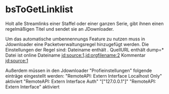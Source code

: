 # bsToGetLinklist
Holt alle Streamlinks einer Staffel oder einer ganzen Serie, gibt ihnen einen regelmäßigen Titel und sendet sie an JDownloader.

Um das automatische umbennennungs Feature zu nutzen muss in Jdownloader eine Packetverwaltungsregel hinzugefügt werden.
Die Einstellungen der Regel sind:
  Dateiname enthält *.*
  QuellURL enthält dump=*
  Datei ist online
  Dateiname <jd:source:1>.<jd:orgfilename:2>
  Kommentar <jd:source:1>
  
  Außerdem müssen in den Jdownloader "Profieinstellungen" folgende einträge eingestellt werden:
    "RemoteAPI: Extern Interface Localhost Only" aktiviert
    "RemoteAPI: Extern Interface Auth" "["127.0.0.1"]"
    "RemoteAPI: Extern Interface" aktiviert
    
